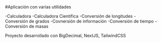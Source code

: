 #Aplicación con varias utilidades

-Calculadora
-Calculadora Cientifica
-Conversión de longitudes
-Conversión de grados
-Covnersión de información
-Conversión de tiempo
-Conversión de masas

Proyecto desarrollado con BigDecimal, NextJS, TailwindCSS